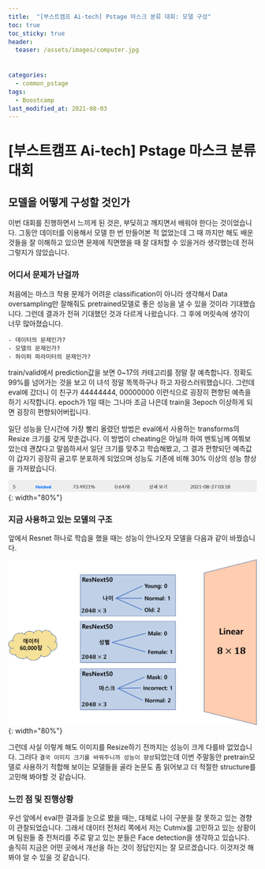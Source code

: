 ```yaml
---
title:  "[부스트캠프 Ai-tech] Pstage 마스크 분류 대회: 모델 구성"
toc: true
toc_sticky: true
header:
  teaser: /assets/images/computer.jpg


categories:
  - common_pstage
tags:
  - Boostcamp
last_modified_at: 2021-08-03
---
```

# [부스트캠프 Ai-tech] Pstage 마스크 분류 대회

## 모델을 어떻게 구성할 것인가  

이번 대회를 진행하면서 느끼게 된 것은, 부딪히고 깨지면서 배워야 한다는 것이었습니다. 그동안 데이터를 이용해서 모델 한 번 만들어본 적 없었는데 그 때 까지만 해도 배운 것들을 잘 이해하고 있으면 문제에 직면했을 때 잘 대처할 수 있을거라 생각했는데 전혀 그렇지가 않았습니다.  

### 어디서 문제가 난걸까

처음에는 마스크 착용 문제가 어려운 classification이 아니라 생각해서 Data oversampling만 잘해줘도 pretrained모델로 좋은 성능을 낼 수 있을 것이라 기대했습니다. 그런데 결과가 전혀 기대했던 것과 다르게 나왔습니다. 그 후에 머릿속에 생각이 너무 많아졌습니다.  

```
- 데이터의 문제인가?
- 모델의 문제인가?
- 하이퍼 파라미터의 문제인가?
```

train/valid에서 prediction값을 보면 0~17의 카테고리를 정말 잘 예측합니다. 정확도 99%를 넘어가는 것을 보고 이 녀석 정말 똑똑하구나 하고 자랑스러워했습니다. 그런데 eval에 갔더니 이 친구가 44444444, 00000000 이런식으로 굉장히 편향된 예측을 하기 시작합니다. epoch가 1일 때는 그나마 조금 나은데 train을 3epoch 이상하게 되면 굉장히 편향되어버립니다.  

일단 성능을 단시간에 가장 빨리 올렸던 방법은 eval에서 사용하는 transforms의 Resize 크기를 갖게 맞춘겁니다. 이 방법이 cheating은 아닐까 하여 멘토님께 여쭤보았는데 괜찮다고 말씀하셔서 일단 크기를 맞추고 학습해봤고, 그 결과 편향되던 예측값이 갑자기 굉장히 골고루 분포하게 되었으며 성능도 기존에 비해 30% 이상의 성능 향상을 가져왔습니다.  

![](/assets/images/pstage_8.png){: width="80%"}  

### 지금 사용하고 있는 모델의 구조  

앞에서 Resnet 하나로 학습을 했을 때는 성능이 안나오자 모델을 다음과 같이 바꿨습니다.  

![](/assets/images/pstage_9.png){: width="80%"}  

그런데 사실 이렇게 해도 이미지를 Resize하기 전까지는 성능이 크게 다를바 없었습니다. 그러다 `결국 이미지 크기를 바꿔주니까 성능이 향상`되었는데 이번 주말동안 pretrain모델로 사용하기 적합해 보이는 모델들을 골라 논문도 좀 읽어보고 더 적절한 structure를 고민해 봐야할 것 같습니다.  

### 느낀 점 및 진행상황

우선 앞에서 eval한 결과를 눈으로 봤을 때는, 대체로 나이 구분을 잘 못하고 있는 경향이 관찰되었습니다. 그래서 데이터 전처리 쪽에서 저는 Cutmix를 고민하고 있는 상황이며 팀원들 중 전처리를 주로 맡고 있는 분들은 Face detection을 생각하고 있습니다. 솔직히 지금은 어떤 곳에서 개선을 하는 것이 정답인지는 잘 모르겠습니다. 이것저것 해봐야 알 수 있을 것 같습니다.  
